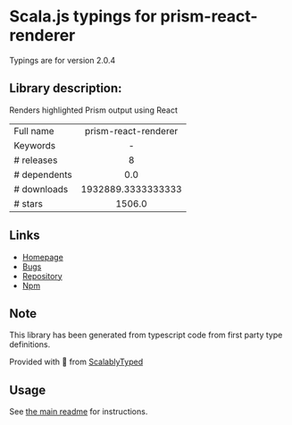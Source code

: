
# Scala.js typings for prism-react-renderer

Typings are for version 2.0.4

## Library description:
Renders highlighted Prism output using React

|                    |                 |
| ------------------ | :-------------: |
| Full name          | prism-react-renderer |
| Keywords           | - |
| # releases         | 8 |
| # dependents       | 0.0 |
| # downloads        | 1932889.3333333333 |
| # stars            | 1506.0 |

## Links
- [Homepage](https://github.com/FormidableLabs/prism-react-renderer#readme)
- [Bugs](https://github.com/FormidableLabs/prism-react-renderer/issues)
- [Repository](https://github.com/FormidableLabs/prism-react-renderer)
- [Npm](https://www.npmjs.com/package/prism-react-renderer)
    


## Note
This library has been generated from typescript code from first party type definitions.

Provided with :purple_heart: from [ScalablyTyped](https://github.com/oyvindberg/ScalablyTyped)

## Usage
See [the main readme](../../readme.md) for instructions.


